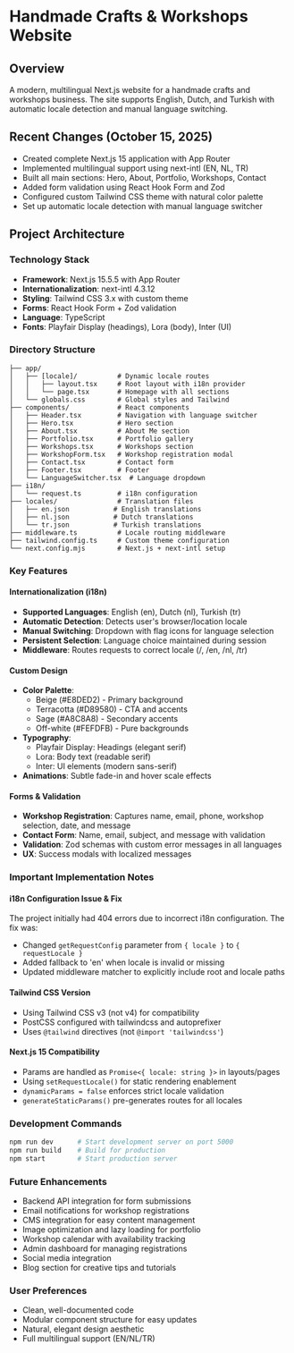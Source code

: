 # Handmade Crafts & Workshops Website

## Overview
A modern, multilingual Next.js website for a handmade crafts and workshops business. The site supports English, Dutch, and Turkish with automatic locale detection and manual language switching.

## Recent Changes (October 15, 2025)
- Created complete Next.js 15 application with App Router
- Implemented multilingual support using next-intl (EN, NL, TR)
- Built all main sections: Hero, About, Portfolio, Workshops, Contact
- Added form validation using React Hook Form and Zod
- Configured custom Tailwind CSS theme with natural color palette
- Set up automatic locale detection with manual language switcher

## Project Architecture

### Technology Stack
- **Framework**: Next.js 15.5.5 with App Router
- **Internationalization**: next-intl 4.3.12
- **Styling**: Tailwind CSS 3.x with custom theme
- **Forms**: React Hook Form + Zod validation
- **Language**: TypeScript
- **Fonts**: Playfair Display (headings), Lora (body), Inter (UI)

### Directory Structure
```
├── app/
│   ├── [locale]/          # Dynamic locale routes
│   │   ├── layout.tsx     # Root layout with i18n provider
│   │   └── page.tsx       # Homepage with all sections
│   └── globals.css        # Global styles and Tailwind
├── components/            # React components
│   ├── Header.tsx         # Navigation with language switcher
│   ├── Hero.tsx           # Hero section
│   ├── About.tsx          # About Me section
│   ├── Portfolio.tsx      # Portfolio gallery
│   ├── Workshops.tsx      # Workshops section
│   ├── WorkshopForm.tsx   # Workshop registration modal
│   ├── Contact.tsx        # Contact form
│   ├── Footer.tsx         # Footer
│   └── LanguageSwitcher.tsx  # Language dropdown
├── i18n/
│   └── request.ts         # i18n configuration
├── locales/               # Translation files
│   ├── en.json           # English translations
│   ├── nl.json           # Dutch translations
│   └── tr.json           # Turkish translations
├── middleware.ts          # Locale routing middleware
├── tailwind.config.ts     # Custom theme configuration
└── next.config.mjs        # Next.js + next-intl setup
```

### Key Features

#### Internationalization (i18n)
- **Supported Languages**: English (en), Dutch (nl), Turkish (tr)
- **Automatic Detection**: Detects user's browser/location locale
- **Manual Switching**: Dropdown with flag icons for language selection
- **Persistent Selection**: Language choice maintained during session
- **Middleware**: Routes requests to correct locale (/, /en, /nl, /tr)

#### Custom Design
- **Color Palette**:
  - Beige (#E8DED2) - Primary background
  - Terracotta (#D89580) - CTA and accents
  - Sage (#A8C8A8) - Secondary accents
  - Off-white (#FEFDFB) - Pure backgrounds
- **Typography**:
  - Playfair Display: Headings (elegant serif)
  - Lora: Body text (readable serif)
  - Inter: UI elements (modern sans-serif)
- **Animations**: Subtle fade-in and hover scale effects

#### Forms & Validation
- **Workshop Registration**: Captures name, email, phone, workshop selection, date, and message
- **Contact Form**: Name, email, subject, and message with validation
- **Validation**: Zod schemas with custom error messages in all languages
- **UX**: Success modals with localized messages

### Important Implementation Notes

#### i18n Configuration Issue & Fix
The project initially had 404 errors due to incorrect i18n configuration. The fix was:
- Changed `getRequestConfig` parameter from `{ locale }` to `{ requestLocale }`
- Added fallback to 'en' when locale is invalid or missing
- Updated middleware matcher to explicitly include root and locale paths

#### Tailwind CSS Version
- Using Tailwind CSS v3 (not v4) for compatibility
- PostCSS configured with tailwindcss and autoprefixer
- Uses `@tailwind` directives (not `@import 'tailwindcss'`)

#### Next.js 15 Compatibility
- Params are handled as `Promise<{ locale: string }>` in layouts/pages
- Using `setRequestLocale()` for static rendering enablement
- `dynamicParams = false` enforces strict locale validation
- `generateStaticParams()` pre-generates routes for all locales

### Development Commands
```bash
npm run dev      # Start development server on port 5000
npm run build    # Build for production
npm start        # Start production server
```

### Future Enhancements
- Backend API integration for form submissions
- Email notifications for workshop registrations
- CMS integration for easy content management
- Image optimization and lazy loading for portfolio
- Workshop calendar with availability tracking
- Admin dashboard for managing registrations
- Social media integration
- Blog section for creative tips and tutorials

### User Preferences
- Clean, well-documented code
- Modular component structure for easy updates
- Natural, elegant design aesthetic
- Full multilingual support (EN/NL/TR)

